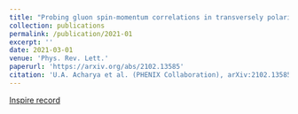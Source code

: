 ```yaml
---
title: "Probing gluon spin-momentum correlations in transversely polarized protons through midrapidity isolated direct photons in $p^\uparrow+p$ collisions at $\sqrt{s}=200$ GeV."
collection: publications
permalink: /publication/2021-01
excerpt: ''
date: 2021-03-01
venue: 'Phys. Rev. Lett.'
paperurl: 'https://arxiv.org/abs/2102.13585'
citation: 'U.A. Acharya et al. (PHENIX Collaboration), arXiv:2102.13585. Submitted to Phys. Rev. Lett.'
---
```


[Inspire record](https://inspirehep.net/literature/1848987)
